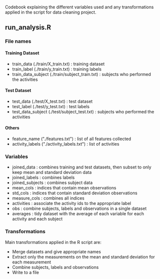 
Codebook explaining the different variables used and any transformations applied in the script for data cleaning project.

## run_analysis.R

### File names

#### Training Dataset
* train_data (./train/X_train.txt) : training dataset
* train_label (./train/y_train.txt) : training labels 
* train_data_subject (./train/subject_train.txt) : subjects who performed the activities

#### Test Dataset
* test_data (./test/X_test.txt) : test dataset
* test_label (./test/y_test.txt) : test labels  
* test_data_subject (./test/subject_test.txt) : subjects who performed the activities

#### Others
* feature_name ("./features.txt") : list of all features collected
* activity_labels ("./activity_labels.txt") : list of activities


### Variables

* joined_data : combines training and test datasets, then subset to only keep mean and 
                standard deviation data
* joined_labels : combines labels
* joined_subjects : combines subject data 
* mean_cols : indices that contain mean observations
* std_cols : indices that contain standard deviation observations
* measure_cols : combines all indices
* activities : associate the activity ids to the appropriate label 
* obs : combine subjects, labels and observations in a single dataset
* averages : tidy dataset with the average of each variable for each activity and each subject


### Transformations

Main transformations applied in the R script are:
* Merge datasets and give appropriate names
* Extract only the measurements on the mean and standard deviation for each measurement
* Combine subjects, labels and observations
* Write to a file

